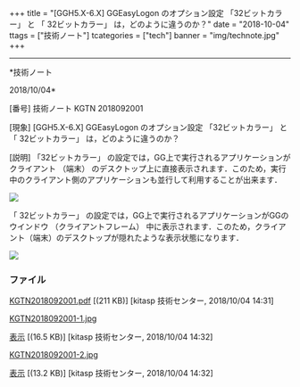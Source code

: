 ﻿+++
title = "[GGH5.X-6.X] GGEasyLogon のオプション設定 「32ビットカラー」 と 「 32ビットカラー」 は，どのように違うのか？"
date = "2018-10-04"
ttags = ["技術ノート"]
tcategories = ["tech"]
banner = "img/technote.jpg"
+++

-----------------------------------------------------------------------------------------------------------------------------

*技術ノート

2018/10/04*


[番号]
技術ノート KGTN 2018092001

[現象]
[GGH5.X-6.X] GGEasyLogon のオプション設定 「32ビットカラー」 と 「
32ビットカラー」 は，どのように違うのか？

[説明]
「32ビットカラー」
の設定では，GG上で実行されるアプリケーションがクライアント （端末）
のデスクトップ上に直接表示されます．このため，実行中のクライアント側のアプリケーションも並行して利用することが出来ます．

![](http://techreport.kitasp.net/attachments/download/4173/KGTN2018092001-1.jpg)

「 32ビットカラー」
の設定では，GG上で実行されるアプリケーションがGGのウインドウ
（クライアントフレーム）
中に表示されます．このため，クライアント（端末）のデスクトップが隠れたような表示状態になります．

![](http://techreport.kitasp.net/attachments/download/4174/KGTN2018092001-2.jpg)


### ファイル

 
 


[KGTN2018092001.pdf](http://techreport.kitasp.net/attachments/download/4172/KGTN2018092001.pdf)
 [(211 KB)] [kitasp 技術センター, 2018/10/04
14:31]

[KGTN2018092001-1.jpg](http://techreport.kitasp.net/attachments/download/4173/KGTN2018092001-1.jpg)

[表示](http://techreport.kitasp.net/attachments/4173/KGTN2018092001-1.jpg "表示")
 [(16.5 KB)] [kitasp 技術センター, 2018/10/04
14:32]

[KGTN2018092001-2.jpg](http://techreport.kitasp.net/attachments/download/4174/KGTN2018092001-2.jpg)

[表示](http://techreport.kitasp.net/attachments/4174/KGTN2018092001-2.jpg "表示")
 [(13.2 KB)] [kitasp 技術センター, 2018/10/04
14:32]


 


 

